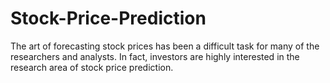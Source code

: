 # Stock-Price-Prediction
The art of forecasting stock prices has been a difficult task for many of the researchers and analysts. In fact, investors are highly interested in the research area of stock price prediction.
